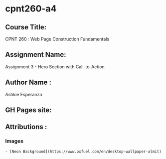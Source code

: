 # cpnt260-a4

## Course Title:
CPNT 260 : Web Page Construction Fundamentals
## Assignment Name:
Assignment 3 - Hero Section with Call-to-Action
## Author Name :
Ashkie Esperanza
## GH Pages site:
## Attributions :
  ### Images
    - [Neon Background](https://www.pxfuel.com/en/desktop-wallpaper-almit)